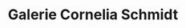 ---
title: "Galerie Cornelia Schmidt"
url: /ruesselsheim-am-main/galerie-cornelia-schmidt/
shop: Kunst
---